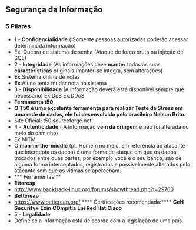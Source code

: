 ## **Segurança da Informação**
### 5 Pilares
* 1 - **Confidencialidade** ( Somente pessoas autorizadas poderão acessar determinada informação)
* Ex: Quebra de sistema de senha (Ataque de força bruta ou injeção de SQL)
* 2 - **Integridade** (As informações deve **manter** todas as suas **características** originais (manter-se íntegra, sem alterações)
* **Ex**:Sistema online de notas
* **Ex**:Aluno tenta mudar nota no sistema
* 3 - **Disponibilidade** (A informação deverá está disponível sempre que necessário)
Ex:DoS
Ex:DDoS
* **Ferramenta t50**
* **O T50 é uma excelente ferramenta para realizar Teste de Stress em uma rede de dados, ele foi desenvolvido pelo brasileiro Nelson Brito.**
* Site Oficial: t50.sourceforge.net
* 4 - **Autenticidade** ( A informação **vem da oringem** e não foi alterada no meio do caminho)
* Ex:MiTM
* O **man-in-the-middle** (pt: Homem no meio, em referência ao atacante que intercepta os dados) é uma forma de ataque em que os dados trocados entre duas partes, por exemplo você e o seu banco, são de alguma forma interceptados, registrados e possivelmente alterados pelo atacante sem que as vitimas se apercebam.
* *** Ferramentas:**
* **Ettercap**
* http://www.backtrack-linux.org/forums/showthread.php?t=29760
* **Bettercap**
* https://www.bettercap.org/
**** Certficações recomendada:****
**CeH**
**Security+**
**Exin**
**COmpitia**
**Lpi**
**Red Hat**
**Cisco**
* 5 - **Legalidade**
* Define se a informação está de acordo com a legislação de uma país.
